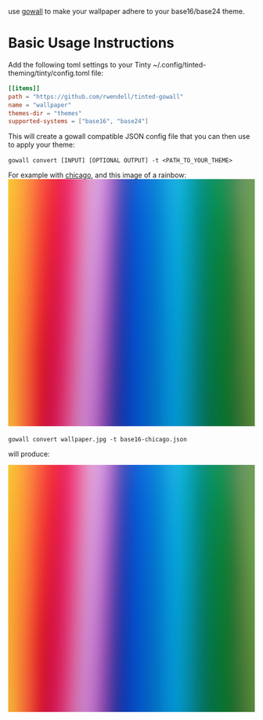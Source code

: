 use [gowall](https://github.com/Achno/gowall) to make your wallpaper adhere to your base16/base24 theme.
# Basic Usage Instructions

Add the following toml settings to your Tinty ~/.config/tinted-theming/tinty/config.toml file:

```toml
[[items]]
path = "https://github.com/rwendell/tinted-gowall"
name = "wallpaper"
themes-dir = "themes" 
supported-systems = ["base16", "base24"]
```
This will create a gowall compatible JSON config file that you can then use to apply your theme:

`gowall convert [INPUT] [OPTIONAL OUTPUT] -t <PATH_TO_YOUR_THEME>`

For example with [chicago](https://github.com/rwendell/chicago-theme), and this image of a rainbow:
<img src="img/before.jpg" />

`gowall convert wallpaper.jpg -t base16-chicago.json`

will produce:

<img src="img/after.jpg" />


